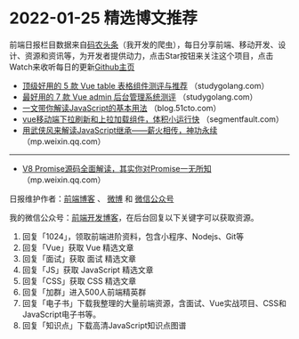 # 2022-01-25 精选博文推荐

前端日报栏目数据来自[码农头条](http://hao.caibaojian.com.cn/)（我开发的爬虫），每日分享前端、移动开发、设计、资源和资讯等，为开发者提供动力，点击Star按钮来关注这个项目，点击Watch来收听每日的更新[Github主页](https://github.com/kujian/frontendDaily)
* [顶级好用的 5 款 Vue table 表格组件测评与推荐](https://studygolang.com/articles/35423) （studygolang.com）
* [最好用的 7 款 Vue admin 后台管理系统测评](https://studygolang.com/articles/35422) （studygolang.com）
* [一文带你解读​JavaScript的基本用法](https://blog.51cto.com/u_13389043/4961718) （blog.51cto.com）
* [vue移动端下拉刷新和上拉加载组件，体积小运行快](https://segmentfault.com/a/1190000041330829) （segmentfault.com）
* [用武侠风来解读JavaScript继承——薪火相传，神功永续](https://mp.weixin.qq.com/s?__biz=MzU5NDM5MDg1Mw==&mid=2247494232&idx=1&sn=9eda2f406a1506a9864e4d5da068e120) （mp.weixin.qq.com）

***
* [V8 Promise源码全面解读，其实你对Promise一无所知](https://mp.weixin.qq.com/s?__biz=MzA4Nzg0MDM5Nw==&mid=2247509701&idx=1&sn=7f22ce24237f524e7484948873a5b364) （mp.weixin.qq.com）

日报维护作者：[前端博客](http://caibaojian.com.cn/) 、 [微博](http://weibo.com/kujian) 和 [微信公众号](https://open.weixin.qq.com/qr/code?username=caibaojian_com)

我的微信公众号：[前端开发博客](https://open.weixin.qq.com/qr/code?username=caibaojian_com)，在后台回复以下关键字可以获取资源。

1. 回复「1024」，领取前端进阶资料，包含小程序、Nodejs、Git等
2. 回复「Vue」获取 Vue 精选文章
3. 回复「面试」获取 面试 精选文章
4. 回复「JS」获取 JavaScript 精选文章
5. 回复「CSS」获取 CSS 精选文章
6. 回复「加群」进入500人前端精英群
7. 回复「电子书」下载我整理的大量前端资源，含面试、Vue实战项目、CSS和JavaScript电子书等。
8. 回复「知识点」下载高清JavaScript知识点图谱
